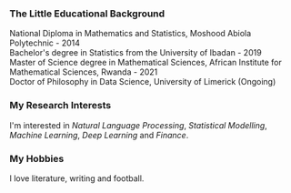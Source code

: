 ### The Little Educational Background
National Diploma in Mathematics and Statistics, Moshood Abiola Polytechnic - $2014$ \
Bachelor's degree in Statistics from the University of Ibadan - $2019$ \
Master of Science degree in Mathematical Sciences, African Institute for Mathematical Sciences, Rwanda - $2021$ \
Doctor of Philosophy in Data Science, University of Limerick (Ongoing)

### My Research Interests
I'm interested in _Natural Language Processing_, _Statistical Modelling_, _Machine Learning_, _Deep Learning_ and _Finance_. <be>

### My Hobbies
I love literature, writing and football.
